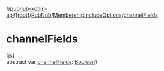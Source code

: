 //[pubnub-kotlin-api](../../../../index.md)/[[root]](../../index.md)/[PubNub](../index.md)/[MembershipIncludeOptions](index.md)/[channelFields](channel-fields.md)

# channelFields

[js]\
abstract var [channelFields](channel-fields.md): [Boolean](https://kotlinlang.org/api/latest/jvm/stdlib/kotlin/-boolean/index.html)?
